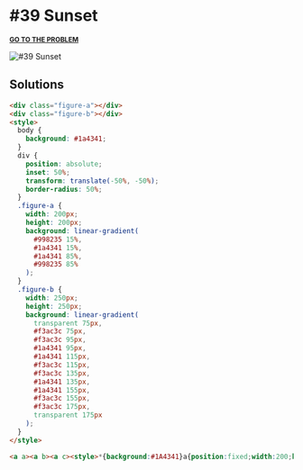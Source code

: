 # #39 Sunset

<p>
  <sup>
    <a href="https://cssbattle.dev/play/39"><strong>GO TO THE PROBLEM</strong></a>
  </sup>
</p>

![#39 Sunset](https://cssbattle.dev/targets/39.png)

## Solutions

```html
<div class="figure-a"></div>
<div class="figure-b"></div>
<style>
  body {
    background: #1a4341;
  }
  div {
    position: absolute;
    inset: 50%;
    transform: translate(-50%, -50%);
    border-radius: 50%;
  }
  .figure-a {
    width: 200px;
    height: 200px;
    background: linear-gradient(
      #998235 15%,
      #1a4341 15%,
      #1a4341 85%,
      #998235 85%
    );
  }
  .figure-b {
    width: 250px;
    height: 250px;
    background: linear-gradient(
      transparent 75px,
      #f3ac3c 75px,
      #f3ac3c 95px,
      #1a4341 95px,
      #1a4341 115px,
      #f3ac3c 115px,
      #f3ac3c 135px,
      #1a4341 135px,
      #1a4341 155px,
      #f3ac3c 155px,
      #f3ac3c 175px,
      transparent 175px
    );
  }
</style>
```

```html
<a a><a b><a c><style>*{background:#1A4341}a{position:fixed;width:200;height:200;top:50;background:#998235}[a],[b]{border-radius:50%}[a]{left:100}[b]{background:#F3AC3C;width:250;height:250;top:25;left:75;clip:rect(75,250,175,0)}[c]{background:#1A4341;width:385;height:20;top:80;box-shadow:0 40px#1A4341,0 80px#1A4341,0 120px#1A4341
```
